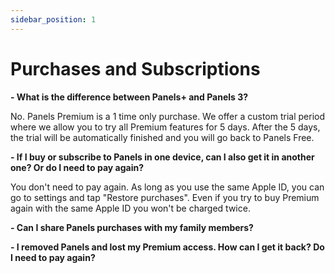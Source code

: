 ```yaml
---
sidebar_position: 1
---
```


# Purchases and Subscriptions

**- What is the difference between Panels+ and Panels 3?**

No. Panels Premium is a 1 time only purchase. We offer a custom trial period where we allow you to try all Premium features for 5 days. After the 5 days, the trial will be automatically finished and you will go back to Panels Free.

**- If I buy or subscribe to Panels in one device, can I also get it in another one? Or do I need to pay again?**

You don't need to pay again. As long as you use the same Apple ID, you can go to settings and tap "Restore purchases". Even if you try to buy Premium again with the same Apple ID you won't be charged twice.

**- Can I share Panels purchases with my family members?**

**- I removed Panels and lost my Premium access. How can I get it back? Do I need to pay again?**

